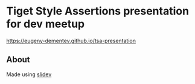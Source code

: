 # Tiget Style Assertions presentation for dev meetup

https://eugeny-dementev.github.io/tsa-presentation

## About

Made using [slidev](https://sli.dev/)
